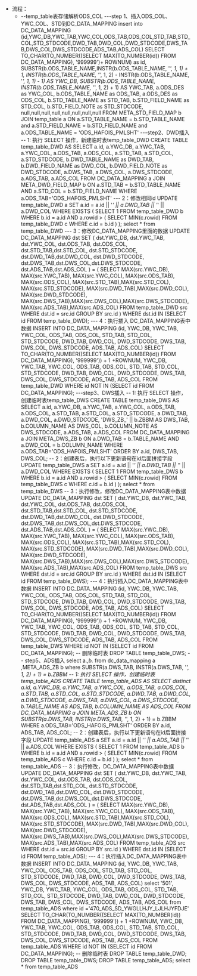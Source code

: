 - 流程：
	- --temp_table表存储解析ODS_COL
	  ---step 1、插入ODS_COL、YWC_COL、STD到DC_DATA_MAPPING
	  insert into DC_DATA_MAPPING (id,YWC_DB,YWC_TAB,YWC_COL,ODS_TAB,ODS_COL,STD_TAB,STD_COL,STD_STDCODE,DWD_TAB,DWD_COL,DWD_STDCODE,DWS_TAB,DWS_COL,DWS_STDCODE,ADS_TAB,ADS_COL)
	  SELECT 
	      TO_CHAR(TO_NUMBER((SELECT MAX(TO_NUMBER(id)) FROM DC_DATA_MAPPING), '999999')+ ROWNUM) as id,
	      SUBSTR(b.ODS_TABLE_NAME,INSTR(b.ODS_TABLE_NAME, '_', 1, 1) + 1, INSTR(b.ODS_TABLE_NAME, '_', 1, 2) - INSTR(b.ODS_TABLE_NAME, '_', 1, 1) - 1) AS YWC_DB,
	      SUBSTR(b.ODS_TABLE_NAME, INSTR(b.ODS_TABLE_NAME, '_', 1, 2) + 1) AS YWC_TAB,
	      a.ODS_DES as YWC_COL, 
	      b.ODS_TABLE_NAME as ODS_TAB, a.ODS_DES as ODS_COL, 
	      b.STD_TABLE_NAME as STD_TAB, b.STD_FIELD_NAME as STD_COL, b.STD_FIELD_NOTE as STD_STDCODE,
	      null,null,null,null,null,null,null,null
	  FROM 
	      META_STD_FIELD_MAP b
	  JOIN 
	       temp_table a ON a.STD_TABLE_NAME = b.STD_TABLE_NAME and a.STD_FIELD_NAME = b.STD_FIELD_NAME and a.ODS_TABLE_NAME = 'ODS_HAFOIS_PMLSHT'
	  ---step2、DWD插入
	  -- 1: 执行 SELECT 操作，新建临时表temp_table_DWD
	  CREATE TABLE temp_table_DWD AS
	  SELECT 
	      a.id, a.YWC_DB, a.YWC_TAB, a.YWC_COL, a.ODS_TAB, a.ODS_COL, a.STD_TAB, a.STD_COL, a.STD_STDCODE, 
	      b.DWD_TABLE_NAME as DWD_TAB, b.DWD_FIELD_NAME as DWD_COL, b.DWD_FIELD_NOTE as DWD_STDCODE, a.DWS_TAB, a.DWS_COL, a.DWS_STDCODE, a.ADS_TAB, a.ADS_COL
	  FROM 
	      DC_DATA_MAPPING a 
	  JOIN 
	      META_DWD_FIELD_MAP b ON a.STD_TAB = b.STD_TABLE_NAME AND a.STD_COL = b.STD_FIELD_NAME WHERE a.ODS_TAB='ODS_HAFOIS_PMLSHT'
	  --- 2：修改相同id
	  UPDATE temp_table_DWD a
	  SET a.id = a.id || '_' || a.DWD_TAB || '_' || a.DWD_COL
	  WHERE EXISTS (
	      SELECT 1
	      FROM temp_table_DWD b
	      WHERE b.id = a.id
	      AND a.rowid > (
	          SELECT MIN(c.rowid)
	          FROM temp_table_DWD c
	          WHERE c.id = b.id
	      )
	  );
	  select * from temp_table_DWD
	  --- 3：修改DC_DATA_MAPPING里面的数据
	  UPDATE DC_DATA_MAPPING dst
	  SET 
	      (
	          dst.YWC_DB, dst.YWC_TAB, dst.YWC_COL,
	          dst.ODS_TAB, dst.ODS_COL,
	          dst.STD_TAB,dst.STD_COL, dst.STD_STDCODE, 
	          dst.DWD_TAB,dst.DWD_COL, dst.DWD_STDCODE,
	          dst.DWS_TAB,dst.DWS_COL,dst.DWS_STDCODE,
	          dst.ADS_TAB,dst.ADS_COL
	      ) = (
	          SELECT 
	              MAX(src.YWC_DB), MAX(src.YWC_TAB), MAX(src.YWC_COL),
	              MAX(src.ODS_TAB), MAX(src.ODS_COL), 
	              MAX(src.STD_TAB),MAX(src.STD_COL), MAX(src.STD_STDCODE),
	              MAX(src.DWD_TAB),MAX(src.DWD_COL), MAX(src.DWD_STDCODE),
	              MAX(src.DWS_TAB),MAX(src.DWS_COL),MAX(src.DWS_STDCODE),
	              MAX(src.ADS_TAB),MAX(src.ADS_COL)
	          FROM 
	              temp_table_DWD src
	          WHERE 
	              dst.id = src.id
	          GROUP BY 
	              src.id
	      )
	  WHERE dst.id IN (SELECT id FROM temp_table_DWD);
	  --- 4：执行插入 DC_DATA_MAPPING表中数据
	  INSERT INTO DC_DATA_MAPPING (id, YWC_DB, YWC_TAB, YWC_COL, ODS_TAB, ODS_COL, STD_TAB, STD_COL, STD_STDCODE, DWD_TAB, DWD_COL, DWD_STDCODE, DWS_TAB, DWS_COL, DWS_STDCODE, ADS_TAB, ADS_COL)
	  SELECT 
	      TO_CHAR(TO_NUMBER((SELECT MAX(TO_NUMBER(id)) FROM DC_DATA_MAPPING), '999999')) + 1 +ROWNUM,
	      YWC_DB, YWC_TAB, YWC_COL,
	      ODS_TAB, ODS_COL,
	      STD_TAB, STD_COL, STD_STDCODE, 
	      DWD_TAB, DWD_COL, DWD_STDCODE,
	      DWS_TAB, DWS_COL, DWS_STDCODE,
	      ADS_TAB, ADS_COL
	  FROM temp_table_DWD
	  WHERE id NOT IN (SELECT id FROM DC_DATA_MAPPING);
	  ---step3、DWS插入
	  -- 1: 执行 SELECT 操作，创建临时表temp_table_DWS
	  CREATE TABLE temp_table_DWS AS 
	  SELECT 
	      a.id, 
	      a.YWC_DB, a.YWC_TAB, a.YWC_COL, a.ODS_TAB, a.ODS_COL, a.STD_TAB, a.STD_COL, a.STD_STDCODE, 
	      a.DWD_TAB, a.DWD_COL, a.DWD_STDCODE, 
	      'DWS_ZB_' || b.ZBBM AS DWS_TAB, b.COLUMN_NAME AS DWS_COL, b.COLUMN_NOTE AS DWS_STDCODE, 
	      a.ADS_TAB, a.ADS_COL
	  FROM 
	      DC_DATA_MAPPING a
	  JOIN 
	      META_DWS_ZB b ON a.DWD_TAB = b.TABLE_NAME AND a.DWD_COL = b.COLUMN_NAME WHERE a.ODS_TAB='ODS_HAFOIS_PMLSHT'
	  ORDER BY 
	      a.id, DWS_TAB, DWS_COL;
	  -- 2：创建表后，执行以下更新语句在id后面拼接字段
	  UPDATE temp_table_DWS a
	  SET a.id = a.id || '_' || a.DWD_TAB || '_' || a.DWD_COL
	  WHERE EXISTS (
	      SELECT 1
	      FROM temp_table_DWS b
	      WHERE b.id = a.id
	      AND a.rowid > (
	          SELECT MIN(c.rowid)
	          FROM temp_table_DWS c
	          WHERE c.id = b.id
	      )
	  );
	  select * from temp_table_DWS
	  -- 3：执行修改，修改DC_DATA_MAPPING表中数据
	  UPDATE DC_DATA_MAPPING dst
	  SET 
	      (
	          dst.YWC_DB, dst.YWC_TAB, dst.YWC_COL,
	          dst.ODS_TAB, dst.ODS_COL,
	          dst.STD_TAB,dst.STD_COL, dst.STD_STDCODE, 
	          dst.DWD_TAB,dst.DWD_COL, dst.DWD_STDCODE,
	          dst.DWS_TAB,dst.DWS_COL,dst.DWS_STDCODE,
	          dst.ADS_TAB,dst.ADS_COL
	      ) = (
	          SELECT 
	              MAX(src.YWC_DB), MAX(src.YWC_TAB), MAX(src.YWC_COL),
	              MAX(src.ODS_TAB), MAX(src.ODS_COL), 
	              MAX(src.STD_TAB),MAX(src.STD_COL), MAX(src.STD_STDCODE),
	              MAX(src.DWD_TAB),MAX(src.DWD_COL), MAX(src.DWD_STDCODE),
	              MAX(src.DWS_TAB),MAX(src.DWS_COL),MAX(src.DWS_STDCODE),
	              MAX(src.ADS_TAB),MAX(src.ADS_COL)
	          FROM 
	              temp_table_DWS src
	          WHERE 
	              dst.id = src.id
	          GROUP BY 
	              src.id
	      )
	  WHERE dst.id IN (SELECT id FROM temp_table_DWS);
	  --- 4：执行插入DC_DATA_MAPPING表中数据
	  INSERT INTO DC_DATA_MAPPING (id, YWC_DB, YWC_TAB, YWC_COL, ODS_TAB, ODS_COL, STD_TAB, STD_COL, STD_STDCODE, DWD_TAB, DWD_COL, DWD_STDCODE, DWS_TAB, DWS_COL, DWS_STDCODE, ADS_TAB, ADS_COL)
	  SELECT 
	      TO_CHAR(TO_NUMBER((SELECT MAX(TO_NUMBER(id)) FROM DC_DATA_MAPPING), '999999')) + 1 +ROWNUM,
	      YWC_DB, YWC_TAB, YWC_COL,
	      ODS_TAB, ODS_COL,
	      STD_TAB, STD_COL, STD_STDCODE, 
	      DWD_TAB, DWD_COL, DWD_STDCODE,
	      DWS_TAB, DWS_COL, DWS_STDCODE,
	      ADS_TAB, ADS_COL
	  FROM temp_table_DWS
	  WHERE id NOT IN (SELECT id FROM DC_DATA_MAPPING);
	  -- 删除临时表
	  DROP TABLE temp_table_DWS;
	  -- step5、ADS插入
	  select a.*,b.* from dc_data_mapping a ,META_ADS_ZB b where SUBSTR(a.DWS_TAB, INSTR(a.DWS_TAB, '_', 1, 2) + 1) = b.ZBBM
	  -- 1: 执行 SELECT 操作，创建临时表temp_table_ADS
	  CREATE TABLE temp_table_ADS AS
	  SELECT distinct
	      a.id, 
	      a.YWC_DB, a.YWC_TAB, a.YWC_COL, a.ODS_TAB, a.ODS_COL, a.STD_TAB, a.STD_COL, a.STD_STDCODE, 
	      a.DWD_TAB, a.DWD_COL, a.DWD_STDCODE, 
	      a.DWS_TAB, a.DWS_COL, a.DWS_STDCODE, 
	      b.TABLE_NAME AS ADS_TAB, b.COLUMN_NAME AS ADS_COL
	  FROM 
	      DC_DATA_MAPPING a 
	  JOIN 
	      META_ADS_ZB b ON SUBSTR(a.DWS_TAB, INSTR(a.DWS_TAB, '_', 1, 2) + 1) = b.ZBBM  WHERE a.ODS_TAB='ODS_HAFOIS_PMLSHT'
	  ORDER BY 
	      a.id, ADS_TAB, ADS_COL;
	  -- 2：创建表后，执行以下更新语句在id后面拼接字段
	  UPDATE temp_table_ADS a
	  SET a.id = a.id || '_' || a.ADS_TAB || '_' || a.ADS_COL
	  WHERE EXISTS (
	      SELECT 1
	      FROM temp_table_ADS b
	      WHERE b.id = a.id
	      AND a.rowid > (
	          SELECT MIN(c.rowid)
	          FROM temp_table_ADS c
	          WHERE c.id = b.id
	      )
	  );
	  select * from temp_table_ADS
	  -- 3：执行修改，DC_DATA_MAPPING表中数据
	  UPDATE DC_DATA_MAPPING dst
	  SET 
	      (
	          dst.YWC_DB, dst.YWC_TAB, dst.YWC_COL,
	          dst.ODS_TAB, dst.ODS_COL,
	          dst.STD_TAB,dst.STD_COL, dst.STD_STDCODE, 
	          dst.DWD_TAB,dst.DWD_COL, dst.DWD_STDCODE,
	          dst.DWS_TAB,dst.DWS_COL,dst.DWS_STDCODE,
	          dst.ADS_TAB,dst.ADS_COL
	      ) = (
	          SELECT 
	              MAX(src.YWC_DB), MAX(src.YWC_TAB), MAX(src.YWC_COL),
	              MAX(src.ODS_TAB), MAX(src.ODS_COL), 
	              MAX(src.STD_TAB),MAX(src.STD_COL), MAX(src.STD_STDCODE),
	              MAX(src.DWD_TAB),MAX(src.DWD_COL), MAX(src.DWD_STDCODE),
	              MAX(src.DWS_TAB),MAX(src.DWS_COL),MAX(src.DWS_STDCODE),
	              MAX(src.ADS_TAB),MAX(src.ADS_COL)
	          FROM 
	              temp_table_ADS src
	          WHERE 
	              dst.id = src.id
	          GROUP BY 
	              src.id
	      )
	  WHERE dst.id IN (SELECT id FROM temp_table_ADS);
	  --- 4：执行插入DC_DATA_MAPPING表中数据
	  INSERT INTO DC_DATA_MAPPING (id, YWC_DB, YWC_TAB, YWC_COL, ODS_TAB, ODS_COL, STD_TAB, STD_COL, STD_STDCODE, DWD_TAB, DWD_COL, DWD_STDCODE, DWS_TAB, DWS_COL, DWS_STDCODE, ADS_TAB, ADS_COL)
	  select 
	      '501',
	      YWC_DB, YWC_TAB, YWC_COL,
	      ODS_TAB, ODS_COL,
	      STD_TAB, STD_COL, STD_STDCODE, 
	      DWD_TAB, DWD_COL, DWD_STDCODE,
	      DWS_TAB, DWS_COL, DWS_STDCODE,
	      ADS_TAB, ADS_COL
	      from temp_table_ADS where id ='470_ADS_SD_YWGLLHJY_LJLHJYFDJE'
	  SELECT 
	      TO_CHAR(TO_NUMBER((SELECT MAX(TO_NUMBER(id)) FROM DC_DATA_MAPPING), '999999')) + 1 +ROWNUM,
	      YWC_DB, YWC_TAB, YWC_COL,
	      ODS_TAB, ODS_COL,
	      STD_TAB, STD_COL, STD_STDCODE, 
	      DWD_TAB, DWD_COL, DWD_STDCODE,
	      DWS_TAB, DWS_COL, DWS_STDCODE,
	      ADS_TAB, ADS_COL
	  FROM temp_table_ADS
	  WHERE id NOT IN (SELECT id FROM DC_DATA_MAPPING);
	  -- 删除临时表
	  DROP TABLE temp_table_DWD;
	  DROP TABLE temp_table_DWS;
	  DROP TABLE temp_table_ADS;
	  select * from temp_table_ADS